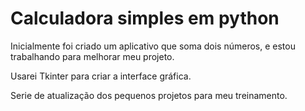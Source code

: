# Calculadora simples em python

Inicialmente foi criado um aplicativo que soma dois números, e estou trabalhando para melhorar meu projeto.

Usarei Tkinter para criar a interface gráfica.

Serie de atualização dos pequenos projetos para meu treinamento.